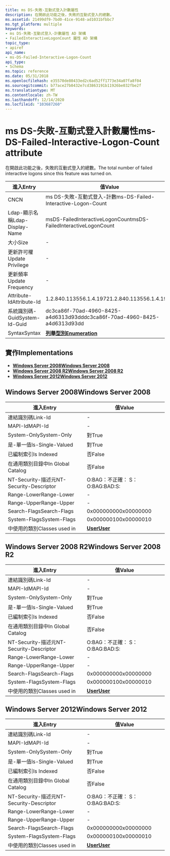 ```yaml
---
title: ms DS-失敗-互動式登入計數屬性
description: 在開啟此功能之後，失敗的互動式登入的總數。
ms.assetid: 21499df9-7bd0-41ce-9148-ad1031bfbbc7
ms.tgt_platform: multiple
keywords:
- ms DS-失敗-互動式登入-計數屬性 AD 架構
- FailedInteractiveLogonCount 屬性 AD 架構
topic_type:
- apiref
api_name:
- ms-DS-Failed-Interactive-Logon-Count
api_type:
- Schema
ms.topic: reference
ms.date: 05/31/2018
ms.openlocfilehash: e35570de80433ed2c6ad52ff1773e34a07fa8f04
ms.sourcegitcommit: b77ace27b0432e7cd3863191b11926be032fbe2f
ms.translationtype: MT
ms.contentlocale: zh-TW
ms.lasthandoff: 12/14/2020
ms.locfileid: "103687260"
---
```

# <a name="ms-ds-failed-interactive-logon-count-attribute"></a><span data-ttu-id="2e950-105">ms DS-失敗-互動式登入計數屬性</span><span class="sxs-lookup"><span data-stu-id="2e950-105">ms-DS-Failed-Interactive-Logon-Count attribute</span></span>

<span data-ttu-id="2e950-106">在開啟此功能之後，失敗的互動式登入的總數。</span><span class="sxs-lookup"><span data-stu-id="2e950-106">The total number of failed interactive logons since this feature was turned on.</span></span>



| <span data-ttu-id="2e950-107">進入</span><span class="sxs-lookup"><span data-stu-id="2e950-107">Entry</span></span> | <span data-ttu-id="2e950-108">值</span><span class="sxs-lookup"><span data-stu-id="2e950-108">Value</span></span> |
|-------------------|--------------------------------------|
| <span data-ttu-id="2e950-109">CN</span><span class="sxs-lookup"><span data-stu-id="2e950-109">CN</span></span>                | <span data-ttu-id="2e950-110">ms DS-失敗-互動式登入-計數</span><span class="sxs-lookup"><span data-stu-id="2e950-110">ms-DS-Failed-Interactive-Logon-Count</span></span> |
| <span data-ttu-id="2e950-111">Ldap-顯示名稱</span><span class="sxs-lookup"><span data-stu-id="2e950-111">Ldap-Display-Name</span></span> | <span data-ttu-id="2e950-112">msDS-FailedInteractiveLogonCount</span><span class="sxs-lookup"><span data-stu-id="2e950-112">msDS-FailedInteractiveLogonCount</span></span>     |
| <span data-ttu-id="2e950-113">大小</span><span class="sxs-lookup"><span data-stu-id="2e950-113">Size</span></span>              | \-                                   |
| <span data-ttu-id="2e950-114">更新許可權</span><span class="sxs-lookup"><span data-stu-id="2e950-114">Update Privilege</span></span>  | \-                                   |
| <span data-ttu-id="2e950-115">更新頻率</span><span class="sxs-lookup"><span data-stu-id="2e950-115">Update Frequency</span></span>  | \-                                   |
| <span data-ttu-id="2e950-116">Attribute-Id</span><span class="sxs-lookup"><span data-stu-id="2e950-116">Attribute-Id</span></span>      | <span data-ttu-id="2e950-117">1.2.840.113556.1.4.1972</span><span class="sxs-lookup"><span data-stu-id="2e950-117">1.2.840.113556.1.4.1972</span></span>              |
| <span data-ttu-id="2e950-118">系統識別碼-Guid</span><span class="sxs-lookup"><span data-stu-id="2e950-118">System-Id-Guid</span></span>    | <span data-ttu-id="2e950-119">dc3ca86f-70ad-4960-8425-a4d6313d93dd</span><span class="sxs-lookup"><span data-stu-id="2e950-119">dc3ca86f-70ad-4960-8425-a4d6313d93dd</span></span> |
| <span data-ttu-id="2e950-120">Syntax</span><span class="sxs-lookup"><span data-stu-id="2e950-120">Syntax</span></span>            | [<span data-ttu-id="2e950-121">**列舉型別**</span><span class="sxs-lookup"><span data-stu-id="2e950-121">**Enumeration**</span></span>](s-enumeration.md) |



## <a name="implementations"></a><span data-ttu-id="2e950-122">實作</span><span class="sxs-lookup"><span data-stu-id="2e950-122">Implementations</span></span>

-   [<span data-ttu-id="2e950-123">**Windows Server 2008**</span><span class="sxs-lookup"><span data-stu-id="2e950-123">**Windows Server 2008**</span></span>](#windows-server-2008)
-   [<span data-ttu-id="2e950-124">**Windows Server 2008 R2**</span><span class="sxs-lookup"><span data-stu-id="2e950-124">**Windows Server 2008 R2**</span></span>](#windows-server-2008-r2)
-   [<span data-ttu-id="2e950-125">**Windows Server 2012**</span><span class="sxs-lookup"><span data-stu-id="2e950-125">**Windows Server 2012**</span></span>](#windows-server-2012)

## <a name="windows-server-2008"></a><span data-ttu-id="2e950-126">Windows Server 2008</span><span class="sxs-lookup"><span data-stu-id="2e950-126">Windows Server 2008</span></span>



| <span data-ttu-id="2e950-127">進入</span><span class="sxs-lookup"><span data-stu-id="2e950-127">Entry</span></span> | <span data-ttu-id="2e950-128">值</span><span class="sxs-lookup"><span data-stu-id="2e950-128">Value</span></span> |
|------------------------|-----------------------------------|
| <span data-ttu-id="2e950-129">連結識別碼</span><span class="sxs-lookup"><span data-stu-id="2e950-129">Link-Id</span></span>                | \-                                |
| <span data-ttu-id="2e950-130">MAPI-Id</span><span class="sxs-lookup"><span data-stu-id="2e950-130">MAPI-Id</span></span>                | \-                                |
| <span data-ttu-id="2e950-131">System-Only</span><span class="sxs-lookup"><span data-stu-id="2e950-131">System-Only</span></span>            | <span data-ttu-id="2e950-132">對</span><span class="sxs-lookup"><span data-stu-id="2e950-132">True</span></span>                              |
| <span data-ttu-id="2e950-133">是-單一值</span><span class="sxs-lookup"><span data-stu-id="2e950-133">Is-Single-Valued</span></span>       | <span data-ttu-id="2e950-134">對</span><span class="sxs-lookup"><span data-stu-id="2e950-134">True</span></span>                              |
| <span data-ttu-id="2e950-135">已編制索引</span><span class="sxs-lookup"><span data-stu-id="2e950-135">Is Indexed</span></span>             | <span data-ttu-id="2e950-136">否</span><span class="sxs-lookup"><span data-stu-id="2e950-136">False</span></span>                             |
| <span data-ttu-id="2e950-137">在通用類別目錄中</span><span class="sxs-lookup"><span data-stu-id="2e950-137">In Global Catalog</span></span>      | <span data-ttu-id="2e950-138">否</span><span class="sxs-lookup"><span data-stu-id="2e950-138">False</span></span>                             |
| <span data-ttu-id="2e950-139">NT-Security-描述元</span><span class="sxs-lookup"><span data-stu-id="2e950-139">NT-Security-Descriptor</span></span> | <span data-ttu-id="2e950-140">O:BAG：不正確： S：</span><span class="sxs-lookup"><span data-stu-id="2e950-140">O:BAG:BAD:S:</span></span>                      |
| <span data-ttu-id="2e950-141">Range-Lower</span><span class="sxs-lookup"><span data-stu-id="2e950-141">Range-Lower</span></span>            | \-                                |
| <span data-ttu-id="2e950-142">Range-Upper</span><span class="sxs-lookup"><span data-stu-id="2e950-142">Range-Upper</span></span>            | \-                                |
| <span data-ttu-id="2e950-143">Search-Flags</span><span class="sxs-lookup"><span data-stu-id="2e950-143">Search-Flags</span></span>           | <span data-ttu-id="2e950-144">0x00000000</span><span class="sxs-lookup"><span data-stu-id="2e950-144">0x00000000</span></span>                        |
| <span data-ttu-id="2e950-145">System-Flags</span><span class="sxs-lookup"><span data-stu-id="2e950-145">System-Flags</span></span>           | <span data-ttu-id="2e950-146">0x00000010</span><span class="sxs-lookup"><span data-stu-id="2e950-146">0x00000010</span></span>                        |
| <span data-ttu-id="2e950-147">中使用的類別</span><span class="sxs-lookup"><span data-stu-id="2e950-147">Classes used in</span></span>        | [<span data-ttu-id="2e950-148">**User**</span><span class="sxs-lookup"><span data-stu-id="2e950-148">**User**</span></span>](c-user.md)<br/> |



## <a name="windows-server-2008-r2"></a><span data-ttu-id="2e950-149">Windows Server 2008 R2</span><span class="sxs-lookup"><span data-stu-id="2e950-149">Windows Server 2008 R2</span></span>



| <span data-ttu-id="2e950-150">進入</span><span class="sxs-lookup"><span data-stu-id="2e950-150">Entry</span></span> | <span data-ttu-id="2e950-151">值</span><span class="sxs-lookup"><span data-stu-id="2e950-151">Value</span></span> |
|------------------------|-----------------------------------|
| <span data-ttu-id="2e950-152">連結識別碼</span><span class="sxs-lookup"><span data-stu-id="2e950-152">Link-Id</span></span>                | \-                                |
| <span data-ttu-id="2e950-153">MAPI-Id</span><span class="sxs-lookup"><span data-stu-id="2e950-153">MAPI-Id</span></span>                | \-                                |
| <span data-ttu-id="2e950-154">System-Only</span><span class="sxs-lookup"><span data-stu-id="2e950-154">System-Only</span></span>            | <span data-ttu-id="2e950-155">對</span><span class="sxs-lookup"><span data-stu-id="2e950-155">True</span></span>                              |
| <span data-ttu-id="2e950-156">是-單一值</span><span class="sxs-lookup"><span data-stu-id="2e950-156">Is-Single-Valued</span></span>       | <span data-ttu-id="2e950-157">對</span><span class="sxs-lookup"><span data-stu-id="2e950-157">True</span></span>                              |
| <span data-ttu-id="2e950-158">已編制索引</span><span class="sxs-lookup"><span data-stu-id="2e950-158">Is Indexed</span></span>             | <span data-ttu-id="2e950-159">否</span><span class="sxs-lookup"><span data-stu-id="2e950-159">False</span></span>                             |
| <span data-ttu-id="2e950-160">在通用類別目錄中</span><span class="sxs-lookup"><span data-stu-id="2e950-160">In Global Catalog</span></span>      | <span data-ttu-id="2e950-161">否</span><span class="sxs-lookup"><span data-stu-id="2e950-161">False</span></span>                             |
| <span data-ttu-id="2e950-162">NT-Security-描述元</span><span class="sxs-lookup"><span data-stu-id="2e950-162">NT-Security-Descriptor</span></span> | <span data-ttu-id="2e950-163">O:BAG：不正確： S：</span><span class="sxs-lookup"><span data-stu-id="2e950-163">O:BAG:BAD:S:</span></span>                      |
| <span data-ttu-id="2e950-164">Range-Lower</span><span class="sxs-lookup"><span data-stu-id="2e950-164">Range-Lower</span></span>            | \-                                |
| <span data-ttu-id="2e950-165">Range-Upper</span><span class="sxs-lookup"><span data-stu-id="2e950-165">Range-Upper</span></span>            | \-                                |
| <span data-ttu-id="2e950-166">Search-Flags</span><span class="sxs-lookup"><span data-stu-id="2e950-166">Search-Flags</span></span>           | <span data-ttu-id="2e950-167">0x00000000</span><span class="sxs-lookup"><span data-stu-id="2e950-167">0x00000000</span></span>                        |
| <span data-ttu-id="2e950-168">System-Flags</span><span class="sxs-lookup"><span data-stu-id="2e950-168">System-Flags</span></span>           | <span data-ttu-id="2e950-169">0x00000010</span><span class="sxs-lookup"><span data-stu-id="2e950-169">0x00000010</span></span>                        |
| <span data-ttu-id="2e950-170">中使用的類別</span><span class="sxs-lookup"><span data-stu-id="2e950-170">Classes used in</span></span>        | [<span data-ttu-id="2e950-171">**User**</span><span class="sxs-lookup"><span data-stu-id="2e950-171">**User**</span></span>](c-user.md)<br/> |



## <a name="windows-server-2012"></a><span data-ttu-id="2e950-172">Windows Server 2012</span><span class="sxs-lookup"><span data-stu-id="2e950-172">Windows Server 2012</span></span>



| <span data-ttu-id="2e950-173">進入</span><span class="sxs-lookup"><span data-stu-id="2e950-173">Entry</span></span> | <span data-ttu-id="2e950-174">值</span><span class="sxs-lookup"><span data-stu-id="2e950-174">Value</span></span> |
|------------------------|-----------------------------------|
| <span data-ttu-id="2e950-175">連結識別碼</span><span class="sxs-lookup"><span data-stu-id="2e950-175">Link-Id</span></span>                | \-                                |
| <span data-ttu-id="2e950-176">MAPI-Id</span><span class="sxs-lookup"><span data-stu-id="2e950-176">MAPI-Id</span></span>                | \-                                |
| <span data-ttu-id="2e950-177">System-Only</span><span class="sxs-lookup"><span data-stu-id="2e950-177">System-Only</span></span>            | <span data-ttu-id="2e950-178">對</span><span class="sxs-lookup"><span data-stu-id="2e950-178">True</span></span>                              |
| <span data-ttu-id="2e950-179">是-單一值</span><span class="sxs-lookup"><span data-stu-id="2e950-179">Is-Single-Valued</span></span>       | <span data-ttu-id="2e950-180">對</span><span class="sxs-lookup"><span data-stu-id="2e950-180">True</span></span>                              |
| <span data-ttu-id="2e950-181">已編制索引</span><span class="sxs-lookup"><span data-stu-id="2e950-181">Is Indexed</span></span>             | <span data-ttu-id="2e950-182">否</span><span class="sxs-lookup"><span data-stu-id="2e950-182">False</span></span>                             |
| <span data-ttu-id="2e950-183">在通用類別目錄中</span><span class="sxs-lookup"><span data-stu-id="2e950-183">In Global Catalog</span></span>      | <span data-ttu-id="2e950-184">否</span><span class="sxs-lookup"><span data-stu-id="2e950-184">False</span></span>                             |
| <span data-ttu-id="2e950-185">NT-Security-描述元</span><span class="sxs-lookup"><span data-stu-id="2e950-185">NT-Security-Descriptor</span></span> | <span data-ttu-id="2e950-186">O:BAG：不正確： S：</span><span class="sxs-lookup"><span data-stu-id="2e950-186">O:BAG:BAD:S:</span></span>                      |
| <span data-ttu-id="2e950-187">Range-Lower</span><span class="sxs-lookup"><span data-stu-id="2e950-187">Range-Lower</span></span>            | \-                                |
| <span data-ttu-id="2e950-188">Range-Upper</span><span class="sxs-lookup"><span data-stu-id="2e950-188">Range-Upper</span></span>            | \-                                |
| <span data-ttu-id="2e950-189">Search-Flags</span><span class="sxs-lookup"><span data-stu-id="2e950-189">Search-Flags</span></span>           | <span data-ttu-id="2e950-190">0x00000000</span><span class="sxs-lookup"><span data-stu-id="2e950-190">0x00000000</span></span>                        |
| <span data-ttu-id="2e950-191">System-Flags</span><span class="sxs-lookup"><span data-stu-id="2e950-191">System-Flags</span></span>           | <span data-ttu-id="2e950-192">0x00000010</span><span class="sxs-lookup"><span data-stu-id="2e950-192">0x00000010</span></span>                        |
| <span data-ttu-id="2e950-193">中使用的類別</span><span class="sxs-lookup"><span data-stu-id="2e950-193">Classes used in</span></span>        | [<span data-ttu-id="2e950-194">**User**</span><span class="sxs-lookup"><span data-stu-id="2e950-194">**User**</span></span>](c-user.md)<br/> |



 

 





